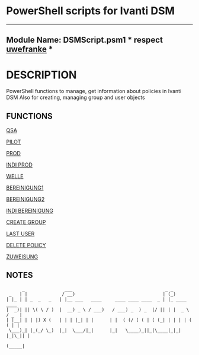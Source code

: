 # PowerShell scripts for Ivanti DSM


---
Module Name: DSMScript.psm1 * respect [uwefranke](https://github.com/uwefranke/msgDSM7Module) *
---

# DESCRIPTION
PowerShell functions to manage, get information about policies in Ivanti DSM
Also for creating, managing group and user objects

## FUNCTIONS 
[QSA](https://github.com/laron021/IT/blob/main/QSA.md)

[PILOT](https://github.com/laron021/IT/blob/main/PILOT.md)

[PROD]()

[INDI PROD]()

[WELLE]()

[BEREINIGUNG1]()

[BEREINIGUNG2]()

[INDI BEREINIGUNG]()

[CREATE GROUP]()

[LAST USER]()

[DELETE POLICY]()

[ZUWEISUNG]()


## NOTES
```
      _               ___                                   _ _             
 _   | |             / __)                                 | (_)            
| |_ | | _  _   _   | |__ ___   ____     ____ ____ ____  _ | |_ ____   ____ 
|  _)| || \( \ / )  |  __) _ \ / ___)   / ___) _  ) _  |/ || | |  _ \ / _  |
| |__| | | |) X (   | | | |_| | |      | |  ( (/ ( ( | ( (_| | | | | ( ( | |
 \___)_| |_(_/ \_)  |_|  \___/|_|      |_|   \____)_||_|\____|_|_| |_|\_|| |
                                                                     (_____| 
```


